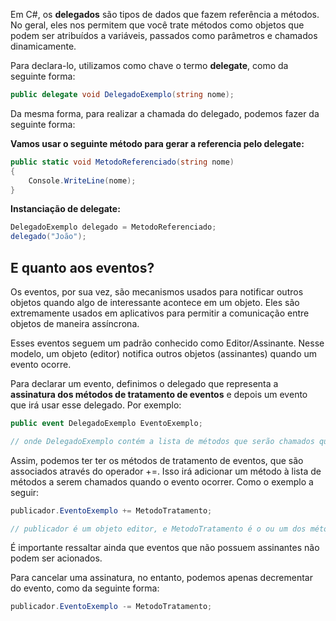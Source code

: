 
Em C#, os **delegados** são tipos de dados que fazem referência a métodos. No geral, eles nos permitem que você trate métodos como objetos que podem ser atribuídos a variáveis, passados como parâmetros e chamados dinamicamente.

Para declara-lo, utilizamos como chave o termo **delegate**, como da seguinte forma:

```csharp
public delegate void DelegadoExemplo(string nome);
```

Da mesma forma, para realizar a chamada do delegado, podemos fazer da seguinte forma:

**Vamos usar o seguinte método para gerar a referencia pelo delegate:**

```csharp
public static void MetodoReferenciado(string nome) 
{ 
	Console.WriteLine(nome); 
}
```


**Instanciação de delegate:**

```csharp
DelegadoExemplo delegado = MetodoReferenciado;
delegado("João");
```


## E quanto aos eventos?

Os eventos, por sua vez, são mecanismos usados para notificar outros objetos quando algo de interessante acontece em um objeto. Eles são extremamente usados em aplicativos para permitir a comunicação entre objetos de maneira assíncrona.

Esses eventos seguem um padrão conhecido como Editor/Assinante. Nesse modelo, um objeto (editor) notifica outros objetos (assinantes) quando um evento ocorre.

Para declarar um evento, definimos o delegado que representa a **assinatura dos métodos de tratamento de eventos** e depois um evento que irá usar esse delegado. Por exemplo:

```csharp
public event DelegadoExemplo EventoExemplo;

// onde DelegadoExemplo contém a lista de métodos que serão chamados quando o evento acontecer
```

Assim, podemos ter ter os métodos de tratamento de eventos, que são associados através do operador +=. Isso irá adicionar um método à lista de métodos a serem chamados quando o evento ocorrer. Como o exemplo a seguir:

```csharp
publicador.EventoExemplo += MetodoTratamento;

// publicador é um objeto editor, e MetodoTratamento é o ou um dos métodos de tratamento que irá ser associado ao evento do objeto (EventoExemplo).
```

É importante ressaltar ainda que eventos que não possuem assinantes não podem ser acionados.

Para cancelar uma assinatura, no entanto, podemos apenas decrementar do evento, como da seguinte forma:

```csharp
publicador.EventoExemplo -= MetodoTratamento;
```








